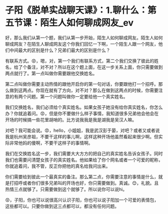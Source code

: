 # 子阳《脱单实战聊天课》：1.聊什么：第五节课：陌生人如何聊成网友_ev

好，那么我们从第一个题，我们从第一步开始，陌生人如何聊成网友。陌生人如何聊成网友？在陌生人聊成网友这个你我们回忆一下啊，一个陌生人跟一个网友，他们中间最大的区别是什么？兄弟们最大的区别是什么？

有联系方式。😡，嗯，对，第一个我们有联系方式，第二个我们交换了彼此的姓名，给了个备注，对不对？所以在这个题上面，在这一步关系上面，你只需要做到两点就行了。第一点叫做你需要跟他交换姓名。

第二点叫做你需要主动热情的跟他开启你的第一句对话，你要跟他打一个招呼。那么做到这两点。你现在就有了方向，对不对？那么在做到这两点的时候，你需要注意的有两个问题。第一个问题叫做你一定要给他一个真实姓名。

我们交换姓名，我们必须给个真实姓名。如果女孩子她没有给你真实姓名，你怎么办？你就追着问。😡，但是你不要做什么样子事情，我知道很多兄弟他会他会在开场的时候搞一些花里胡哨的。比方说我我是我是湖我是吴汉人嘛。

对吧？我可能会说。😡，hello，小姐姐，我是武汉彭于晏，对吧？或者又或者说我是杭州吴彦祖，不要干这样的事儿啊，这样这种开场他虽然看起来很少啊。但实际非常他妈的傻啊，不要干这样子的事情啊。

我们在交换姓名这一步，我们需要大大方方的把自己的真实姓名告诉女孩子。同时我们也需要问清楚女孩子的真实姓名。他如果给了你个网名或者一个可爱的昵称，你就追着问，我不管，反正你把他的真名给我问出来。

你们需要给到彼此一个最真实的备注。那么第二点，你需要注意的事情是什么，就是打招呼或者你们很多兄弟叫的开场也好，你只需要做到。真诚。😊，礼貌。且热情三点就够了。只需要做到这个就够了。所以说你可以说hi。

😡，子阳，你也可以说很高兴认识子阳，你也可以说子阳加一个可爱的表情包，这些都可以。只要你做到这三点都可以，都没有任何问题。

